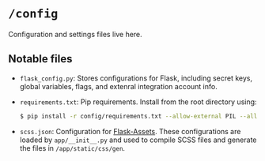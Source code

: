 # `/config`

Configuration and settings files live here.

## Notable files

- `flask_config.py`: Stores configurations for Flask, including secret keys, global variables, flags, and extenral integration account info.
- `requirements.txt`: Pip requirements.  Install from the root directory using:
  
    ```bash
    $ pip install -r config/requirements.txt --allow-external PIL --allow-  unverified 
    ```
- `scss.json`: Configuration for [Flask-Assets][flask-assets].  These configurations are loaded by `app/__init__.py` and used to compile SCSS files and generate the files in `/app/static/css/gen`.

[flask-assets]: http://flask-assets.readthedocs.org/en/latest/
